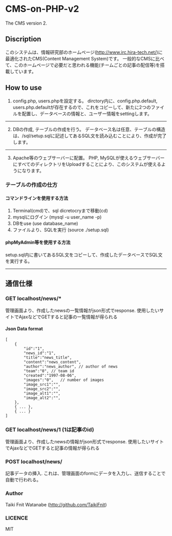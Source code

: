 # CMS-on-PHP-v2
The CMS version 2.

## Discription
このシステムは、情報研究部のホームページ(http://www.irc.hira-tech.net/)に最適化されたCMS(Content Management System)です。
一般的なCMSに比べて、このホームページで必要だと思われる機能(チームごとの記事の配信等)を搭載しています。

## How to use
1. config.php, users.phpを設定する。
dirctory内に、config.php.default, users.php.defaultが存在するので、これをコピーして、新たに2つのファイルを配置し、データベースの情報と、ユーザー情報をsettingします。
---
2. DBの作成, テーブルの作成を行う。
データベース名は任意、テーブルの構造は、/sql/setup.sqlに記述してあるSQL文を読み込むことにより、作成が完了します。
---
3. Apache等のウェブサーバーに配置。
PHP, MySQLが使えるウェブサーバーにすべてのディレクトリをUploadすることにより、このシステムが使えるようになります。

### テーブルの作成の仕方
#### コマンドラインを使用する方法
1. Terminal(cmd)で、sql dicretocryまで移動(cd)
2. mysqlにログイン (mysql -u user_name -p)
3. DBをuse (use database_name)
4. ファイルより、SQLを実行 (source ./setup.sql)

#### phpMyAdmin等を使用する方法
setup.sql内に書いてあるSQL文をコピーして、作成したデータベースでSQL文を実行する。

---

## 通信仕様
### GET localhost/news/*
管理画面より、作成したnewsの一覧情報がjson形式でresponse.
使用したいサイトでAjaxなどでGETすると記事の一覧情報が得られる

#### Json Data format
    [
        {
            "id":"1",
            "news_id":"1",
            "title":"news_title",
            "content":"news_content",
            "author":"news_author", // author of news
            "team":"0", // team id
            "created":"1997-08-06",
            "images":"0",   // number of images
            "image_src1":"",
            "image_src2":"",
            "image_alt1":"",
            "image_alt2":"",
        },
        { ... },
        { ... }
    ]

### GET localhost/news/1 (1は記事のid)
管理画面より、作成したnewsの情報がjson形式でresponse.
使用したいサイトでAjaxなどでGETすると記事の情報が得られる

### POST localhost/news/
記事データの挿入.
これは、管理画面のformにデータを入力し、送信することで自動で行われる。

### Author
Taiki Fnit Watanabe (http://github.com/TaikiFnit)

### LICENCE
MIT